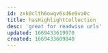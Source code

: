 ```yaml
---
id: zxk0clth6owqv6sd6e9va0c
title: hasHighlightCollection
desc: 'great for readwise urls'
updated: 1669433619970
created: 1669433609840
---
```


